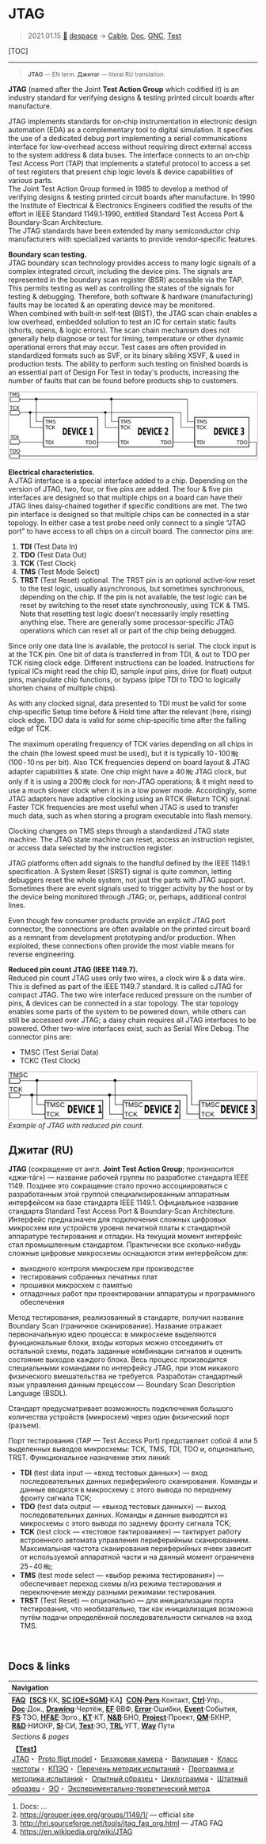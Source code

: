 # JTAG
> 2021.01.15 [🚀](../index/index.md) [despace](index.md) → [Cable](cable.md), [Doc](doc.md), [GNC](gnc.md), [Test](test.md)

[TOC]

---

> <small>**JTAG** — EN term. **Джитаг** — literal RU translation.</small>

**JTAG** (named after the Joint **Test Action Group** which codified it) is an industry standard for verifying designs & testing printed circuit boards after manufacture.

JTAG implements standards for on‑chip instrumentation in electronic design automation (EDA) as a complementary tool to digital simulation. It specifies the use of a dedicated debug port implementing a serial communications interface for low‑overhead access without requiring direct external access to the system address & data buses. The interface connects to an on‑chip Test Access Port (TAP) that implements a stateful protocol to access a set of test registers that present chip logic levels & device capabilities of various parts.  
The Joint Test Action Group formed in 1985 to develop a method of verifying designs & testing printed circuit boards after manufacture. In 1990 the Institute of Electrical & Electronics Engineers codified the results of the effort in IEEE Standard 1149.1‑1990, entitled Standard Test Access Port & Boundary‑Scan Architecture.  
The JTAG standards have been extended by many semiconductor chip manufacturers with specialized variants to provide vendor‑specific features.

**Boundary scan testing.**  
JTAG boundary scan technology provides access to many logic signals of a complex integrated circuit, including the device pins. The signals are represented in the boundary scan register (BSR) accessible via the TAP. This permits testing as well as controlling the states of the signals for testing & debugging. Therefore, both software & hardware (manufacturing) faults may be located & an operating device may be monitored.  
When combined with built‑in self‑test (BIST), the JTAG scan chain enables a low overhead, embedded solution to test an IC for certain static faults (shorts, opens, & logic errors). The scan chain mechanism does not generally help diagnose or test for timing, temperature or other dynamic operational errors that may occur. Test cases are often provided in standardized formats such as SVF, or its binary sibling XSVF, & used in production tests. The ability to perform such testing on finished boards is an essential part of Design For Test in today's products, increasing the number of faults that can be found before products ship to customers.

![](f/cable/jtag_01.png)

**Electrical characteristics.**  
A JTAG interface is a special interface added to a chip. Depending on the version of JTAG, two, four, or five pins are added. The four & five pin interfaces are designed so that multiple chips on a board can have their JTAG lines daisy‑chained together if specific conditions are met. The two pin interface is designed so that multiple chips can be connected in a star topology. In either case a test probe need only connect to a single “JTAG port” to have access to all chips on a circuit board. The connector pins are:

   1. **TDI** (Test Data In)
   1. **TDO** (Test Data Out)
   1. **TCK** (Test Clock)
   1. **TMS** (Test Mode Select)
   1. **TRST** (Test Reset) optional. The TRST pin is an optional active‑low reset to the test logic, usually asynchronous, but sometimes synchronous, depending on the chip. If the pin is not available, the test logic can be reset by switching to the reset state synchronously, using TCK & TMS. Note that resetting test logic doesn't necessarily imply resetting anything else. There are generally some processor‑specific JTAG operations which can reset all or part of the chip being debugged.

Since only one data line is available, the protocol is serial. The clock input is at the TCK pin. One bit of data is transferred in from TDI, & out to TDO per TCK rising clock edge. Different instructions can be loaded. Instructions for typical ICs might read the chip ID, sample input pins, drive (or float) output pins, manipulate chip functions, or bypass (pipe TDI to TDO to logically shorten chains of multiple chips).

As with any clocked signal, data presented to TDI must be valid for some chip‑specific Setup time before & Hold time after the relevant (here, rising) clock edge. TDO data is valid for some chip‑specific time after the falling edge of TCK.

The maximum operating frequency of TCK varies depending on all chips in the chain (the lowest speed must be used), but it is typically 10 ‑ 100 ㎒ (100 ‑ 10 ns per bit). Also TCK frequencies depend on board layout & JTAG adapter capabilities & state. One chip might have a 40 ㎒ JTAG clock, but only if it is using a 200 ㎒ clock for non‑JTAG operations; & it might need to use a much slower clock when it is in a low power mode. Accordingly, some JTAG adapters have adaptive clocking using an RTCK (Return TCK) signal. Faster TCK frequencies are most useful when JTAG is used to transfer much data, such as when storing a program executable into flash memory.

Clocking changes on TMS steps through a standardized JTAG state machine. The JTAG state machine can reset, access an instruction register, or access data selected by the instruction register.

JTAG platforms often add signals to the handful defined by the IEEE 1149.1 specification. A System Reset (SRST) signal is quite common, letting debuggers reset the whole system, not just the parts with JTAG support. Sometimes there are event signals used to trigger activity by the host or by the device being monitored through JTAG; or, perhaps, additional control lines.

Even though few consumer products provide an explicit JTAG port connector, the connections are often available on the printed circuit board as a remnant from development prototyping and/or production. When exploited, these connections often provide the most viable means for reverse engineering.

**Reduced pin count JTAG (IEEE 1149.7).**  
Reduced pin count JTAG uses only two wires, a clock wire & a data wire. This is defined as part of the IEEE 1149.7 standard. It is called cJTAG for compact JTAG. The two wire interface reduced pressure on the number of pins, & devices can be connected in a star topology. The star topology enables some parts of the system to be powered down, while others can still be accessed over JTAG; a daisy chain requires all JTAG interfaces to be powered. Other two-wire interfaces exist, such as Serial Wire Debug. The connector pins are:

   - TMSC (Test Serial Data)
   - TCKC (Test Clock)

![](f/cable/jtag_02.png)  
*Example of JTAG with reduced pin count.*



## Джитаг (RU)
**JTAG** (сокращение от англ. **Joint Test Action Group**; произносится «джи‑тáг») — название рабочей группы по разработке стандарта IEEE 1149. Позднее это сокращение стало прочно ассоциироваться с разработанным этой группой специализированным аппаратным интерфейсом на базе стандарта IEEE 1149.1. Официальное название стандарта Standard Test Access Port & Boundary‑Scan Architecture. Интерфейс предназначен для подключения сложных цифровых микросхем или устройств уровня печатной платы к стандартной аппаратуре тестирования и отладки. На текущий момент интерфейс стал промышленным стандартом. Практически все сколько‑нибудь сложные цифровые микросхемы оснащаются этим интерфейсом для:

   - выходного контроля микросхем при производстве
   - тестирования собранных печатных плат
   - прошивки микросхем с памятью
   - отладочных работ при проектировании аппаратуры и программного обеспечения

Метод тестирования, реализованный в стандарте, получил название Boundary Scan (граничное сканирование). Название отражает первоначальную идею процесса: в микросхеме выделяются функциональные блоки, входы которых можно отсоединить от остальной схемы, подать заданные комбинации сигналов и оценить состояние выходов каждого блока. Весь процесс производится специальными командами по интерфейсу JTAG, при этом никакого физического вмешательства не требуется. Разработан стандартный язык управления данным процессом — Boundary Scan Description Language (BSDL).

Стандарт предусматривает возможность подключения большого количества устройств (микросхем) через один физический порт (разъем).

Порт тестирования (TAP — Test Access Port) представляет собой 4 или 5 выделенных выводов микросхемы: ТСК, TMS, TDI, TDO и, опционально, TRST. Функциональное назначение этих линий:

   - **TDI** (test data input — «вход тестовых данных») — вход последовательных данных периферийного сканирования. Команды и данные вводятся в микросхему с этого вывода по переднему фронту сигнала TCK;
   - **TDO** (test data output — «выход тестовых данных») — выход последовательных данных. Команды и данные выводятся из микросхемы с этого вывода по заднему фронту сигнала TCK;
   - **TCK** (test clock — «тестовое тактирование») — тактирует работу встроенного автомата управления периферийным сканированием. Максимальная частота сканирования периферийных ячеек зависит от используемой аппаратной части и на данный момент ограничена 25 ‑ 40 ㎒;
   - **TMS** (test mode select — «выбор режима тестирования») — обеспечивает переход схемы в/из режима тестирования и переключение между разными режимами тестирования.
   - **TRST** (Test Reset) — опционально — для инициализации порта тестирования, что необязательно, так как инициализация возможна путём подачи определённой последовательности сигналов на вход TMS.


<p style="page-break-after:always"> </p>

## Docs & links
|Navigation|
|:--|
|**[FAQ](faq.md)**【**[SCS](scs.md)**·КК, **[SC (OE+SGM)](sc.md)**·КА】**[CON](contact.md)·[Pers](person.md)**·Контакт, **[Ctrl](control.md)**·Упр., **[Doc](doc.md)**·Док., **[Drawing](drawing.md)**·Чертёж, **[EF](ef.md)**·ВВФ, **[Error](error.md)**·Ошибки, **[Event](event.md)**·События, **[FS](fs.md)**·ТЭО, **[HF&E](hfe.md)**·Эрго., **[KT](kt.md)**·КТ, **[N&B](nnb.md)**·БНО, **[Project](project.md)**·Проект, **[QM](qm.md)**·БКНР, **[R&D](rnd.md)**·НИОКР, **[SI](si.md)**·СИ, **[Test](test.md)**·ЭО, **[TRL](trl.md)**·УГТ, **[Way](way.md)**·Пути|
|*Sections & pages*|
|**【[Test](test.md)】**<br> [JTAG](jtag.md)・ [Proto fligt model](pfm.md)・ [Безэховая камера](ach.md)・ [Валидация](vnv.md)・ [Класс чистоты](clean_lvl.md)・ [КПЭО](ctpr.md)・ [Перечень методик испытаний](list_tp.md)・ [Программа и методика испытаний](pmot.md)・ [Опытный образец](pilot_sample.md)・ [Циклограмма](obc.md)・ [Штатный образец](flight_unit.md)・ [ЭО](test.md)・ [Экспериментально‑теоретический метод](etetm.md)|

   1. Docs: …
   1. <https://grouper.ieee.org/groups/1149/1/> — official site
   1. <http://hri.sourceforge.net/tools/jtag_faq_org.html> — JTAG FAQ
   1. <https://en.wikipedia.org/wiki/JTAG>
